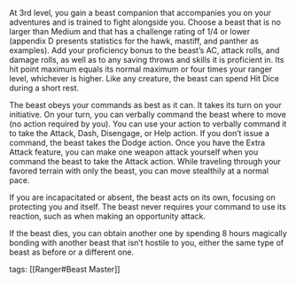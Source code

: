 At 3rd level, you gain a beast companion that accompanies you on your adventures and is trained to fight alongside you. Choose a beast that is no larger than Medium and that has a challenge rating of 1/4 or lower (appendix D presents statistics for the hawk, mastiff, and panther as examples). Add your proficiency bonus to the beast’s AC, attack rolls, and damage rolls, as well as to any saving throws and skills it is proficient in. Its hit point maximum equals its normal maximum or four times your ranger level, whichever is higher. Like any creature, the beast can spend Hit Dice during a short rest.

The beast obeys your commands as best as it can. It takes its turn on your initiative. On your turn, you can verbally command the beast where to move (no action required by you). You can use your action to verbally command it to take the Attack, Dash, Disengage, or Help action. If you don’t issue a command, the beast takes the Dodge action. Once you have the Extra Attack feature, you can make one weapon attack yourself when you command the beast to take the Attack action. While traveling through your favored terrain with only the beast, you can move stealthily at a normal pace.

If you are incapacitated or absent, the beast acts on its own, focusing on protecting you and itself. The beast never requires your command to use its reaction, such as when making an opportunity attack.

If the beast dies, you can obtain another one by spending 8 hours magically bonding with another beast that isn’t hostile to you, either the same type of beast as before or a different one.

tags: [[Ranger#Beast Master]]